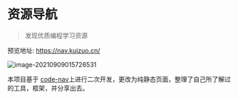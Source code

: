 # 资源导航

> 发现优质编程学习资源

预览地址: https://nav.kuizuo.cn/

![image-20210909015726531](https://img.kuizuo.cn/image-20210909015726531.png)

本项目基于 [code-nav](https://github.com/liyupi/code-nav)上进行二次开发，更改为纯静态页面，整理了自己所了解过的工具，框架，并分享出去。


